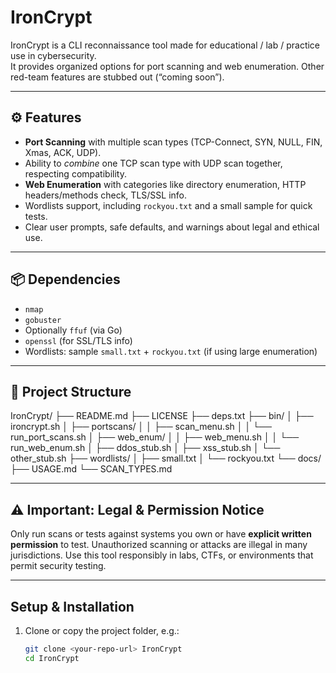 # IronCrypt

IronCrypt is a CLI reconnaissance tool made for educational / lab / practice use in cybersecurity.  
It provides organized options for port scanning and web enumeration. Other red-team features are stubbed out (“coming soon”).

---

## ⚙️ Features

- **Port Scanning** with multiple scan types (TCP-Connect, SYN, NULL, FIN, Xmas, ACK, UDP).  
- Ability to *combine* one TCP scan type with UDP scan together, respecting compatibility.  
- **Web Enumeration** with categories like directory enumeration, HTTP headers/methods check, TLS/SSL info.  
- Wordlists support, including `rockyou.txt` and a small sample for quick tests.  
- Clear user prompts, safe defaults, and warnings about legal and ethical use.

---

## 📦 Dependencies

- `nmap`  
- `gobuster`  
- Optionally `ffuf` (via Go)  
- `openssl` (for SSL/TLS info)  
- Wordlists: sample `small.txt` + `rockyou.txt` (if using large enumeration)  

---

## 📁 Project Structure

IronCrypt/
├── README.md
├── LICENSE
├── deps.txt
├── bin/
│ ├── ironcrypt.sh
│ ├── portscans/
│ │ ├── scan_menu.sh
│ │ └── run_port_scans.sh
│ ├── web_enum/
│ │ ├── web_menu.sh
│ │ └── run_web_enum.sh
│ ├── ddos_stub.sh
│ ├── xss_stub.sh
│ └── other_stub.sh
├── wordlists/
│ ├── small.txt
│ └── rockyou.txt
└── docs/
├── USAGE.md
└── SCAN_TYPES.md

---



## ⚠️ Important: Legal & Permission Notice

Only run scans or tests against systems you own or have **explicit written permission** to test. Unauthorized scanning or attacks are illegal in many jurisdictions. Use this tool responsibly in labs, CTFs, or environments that permit security testing.

---

## Setup & Installation

1. Clone or copy the project folder, e.g.:

   ```bash
   git clone <your-repo-url> IronCrypt
   cd IronCrypt
